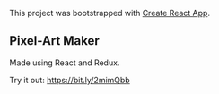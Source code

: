 This project was bootstrapped with [Create React App](https://github.com/facebook/create-react-app).

## Pixel-Art Maker

Made using React and Redux.

Try it out: https://bit.ly/2mimQbb

